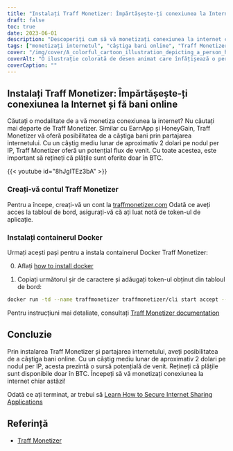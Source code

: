 ```yaml
---
title: "Instalați Traff Monetizer: Împărtășește-ți conexiunea la Internet și fă bani online"
draft: false
toc: true
date: 2023-06-01
description: "Descoperiți cum să vă monetizați conexiunea la internet cu Traff Monetizer și să câștigați bani fără efort, oferind un potențial flux de venit prin partajarea internetului dumneavoastră."
tags: ["monetizați internetul", "câștiga bani online", "Traff Monetizer", "partajarea conexiunii la internet", "venituri pasive", "Plăți BTC", "câștiga de acasă", "partajarea pe internet", "oportunități de câștiguri online", "câștiga cu Traff Monetizer", "platformă de monetizare", "face bani de pe internet", "câștiga venituri pasive", "monetizarea internetului", "câștiga bitcoin", "partajați internetul nefolosit", "flux de venit pe internet", "câștigați cu containerul Docker", "potențial de câștig online", "rețea de partajare pe internet", "câștig cu nod per IP", "venit pe internet", "Câștig BTC", "venituri din internet", "câștigați prin partajarea pe internet", "Tutorial Traff Monetizer", "ghid de monetizare pe internet", "câștig cu conexiune la internet", "Crearea contului Traff Monetizer", "Instalarea Traff Monetizer Docker"]
cover: "/img/cover/A_colorful_cartoon_illustration_depicting_a_person_holding.png"
coverAlt: "O ilustrație colorată de desen animat care înfățișează o persoană care ține în mână un glob cu linii de rețea care conectează diverse dispozitive, reprezentând conceptul de partajare a internetului și de câștig de bani."
coverCaption: ""
---
```


## Instalați Traff Monetizer: Împărtășește-ți conexiunea la Internet și fă bani online

Căutați o modalitate de a vă monetiza conexiunea la internet? Nu căutați mai departe de Traff Monetizer. Similar cu EarnApp și HoneyGain, Traff Monetizer vă oferă posibilitatea de a câștiga bani prin partajarea internetului. Cu un câștig mediu lunar de aproximativ 2 dolari pe nodul per IP, Traff Monetizer oferă un potențial flux de venit. Cu toate acestea, este important să rețineți că plățile sunt oferite doar în BTC.

{{< youtube id="8hJgITEz3bA" >}}

### Creați-vă contul Traff Monetizer
Pentru a începe, creați-vă un cont la [traffmonetizer.com](https://traffmonetizer.com/?aff=1389828&utm_source=traffmonetizerdockerguide) Odată ce aveți acces la tabloul de bord, asigurați-vă că ați luat notă de token-ul de aplicație.

### Instalați containerul Docker
Urmați acești pași pentru a instala containerul Docker Traff Monetizer:

0. Aflați [how to install docker](https://simeononsecurity.com/other/creating-profitable-low-powered-crypto-miners/#installing-docker)

1. Copiați următorul șir de caractere și adăugați token-ul obținut din tabloul de bord:
```bash
docker run -td --name traffmonetizer traffmonetizer/cli start accept --token YOUR_TOKEN
```

Pentru instrucțiuni mai detaliate, consultați [Traff Monetizer documentation](https://traffmonetizer.com/?aff=1389828&utm_source=traffmonetizerdockerguide)


## Concluzie

Prin instalarea Traff Monetizer și partajarea internetului, aveți posibilitatea de a câștiga bani online. Cu un câștig mediu lunar de aproximativ 2 dolari pe nodul per IP, acesta prezintă o sursă potențială de venit. Rețineți că plățile sunt disponibile doar în BTC. Începeți să vă monetizați conexiunea la internet chiar astăzi!

Odată ce ați terminat, ar trebui să [Learn How to Secure Internet Sharing Applications](https://simeononsecurity.com/other/how-to-secure-internet-sharing-applications/)

## Referință

- [Traff Monetizer](https://traffmonetizer.com/?aff=1389828&utm_source=traffmonetizerdockerguide)



